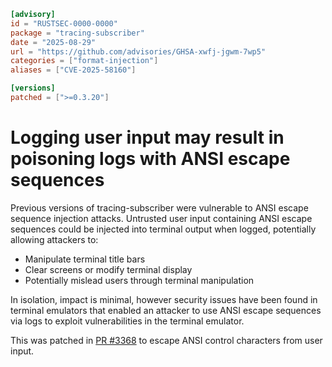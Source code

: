 ```toml
[advisory]
id = "RUSTSEC-0000-0000"
package = "tracing-subscriber"
date = "2025-08-29"
url = "https://github.com/advisories/GHSA-xwfj-jgwm-7wp5"
categories = ["format-injection"]
aliases = ["CVE-2025-58160"]

[versions]
patched = [">=0.3.20"]
```

# Logging user input may result in poisoning logs with ANSI escape sequences

Previous versions of tracing-subscriber were vulnerable to ANSI escape sequence injection attacks. Untrusted user input containing ANSI escape sequences could be injected into terminal output when logged, potentially allowing attackers to:

- Manipulate terminal title bars
- Clear screens or modify terminal display
- Potentially mislead users through terminal manipulation

In isolation, impact is minimal, however security issues have been found in terminal emulators that enabled an attacker to use ANSI escape sequences via logs to exploit vulnerabilities in the terminal emulator.

This was patched in [PR #3368](https://github.com/tokio-rs/tracing/pull/3368) to escape ANSI control characters from user input.
